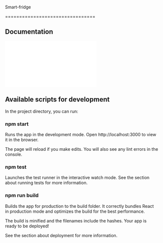 Smart-fridge

================================

## Documentation

![documentation](/doc/README.md)


## Available scripts for development

In the project directory, you can run:

### npm start
Runs the app in the development mode.
Open http://localhost:3000 to view it in the browser.

The page will reload if you make edits.
You will also see any lint errors in the console.

### npm test
Launches the test runner in the interactive watch mode.
See the section about running tests for more information.

### npm run build
Builds the app for production to the build folder.
It correctly bundles React in production mode and optimizes the build for the best performance.

The build is minified and the filenames include the hashes.
Your app is ready to be deployed!

See the section about deployment for more information.

